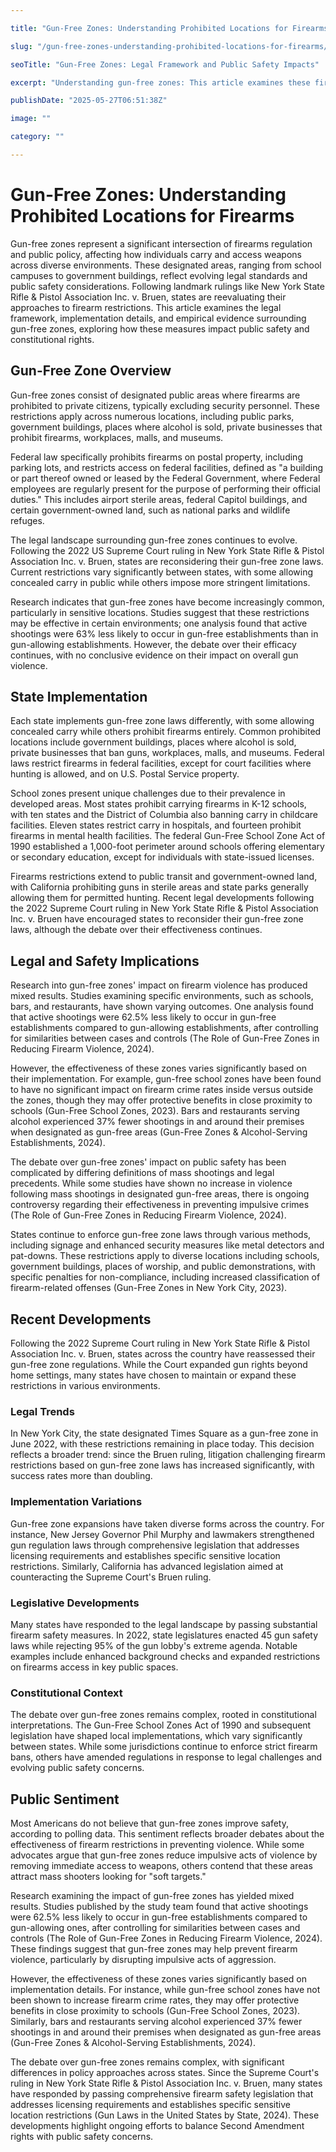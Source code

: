 ```yaml
---

title: "Gun-Free Zones: Understanding Prohibited Locations for Firearms"

slug: "/gun-free-zones-understanding-prohibited-locations-for-firearms/"

seoTitle: "Gun-Free Zones: Legal Framework and Public Safety Impacts"

excerpt: "Understanding gun-free zones: This article examines these firearm restrictions across public spaces, from schools to government buildings, analyzing their legal foundation and impact on public safety and constitutional rights."

publishDate: "2025-05-27T06:51:38Z"

image: ""

category: ""

---
```



# Gun-Free Zones: Understanding Prohibited Locations for Firearms

Gun-free zones represent a significant intersection of firearms regulation and public policy, affecting how individuals carry and access weapons across diverse environments. These designated areas, ranging from school campuses to government buildings, reflect evolving legal standards and public safety considerations. Following landmark rulings like New York State Rifle & Pistol Association Inc. v. Bruen, states are reevaluating their approaches to firearm restrictions. This article examines the legal framework, implementation details, and empirical evidence surrounding gun-free zones, exploring how these measures impact public safety and constitutional rights.


## Gun-Free Zone Overview

Gun-free zones consist of designated public areas where firearms are prohibited to private citizens, typically excluding security personnel. These restrictions apply across numerous locations, including public parks, government buildings, places where alcohol is sold, private businesses that prohibit firearms, workplaces, malls, and museums.

Federal law specifically prohibits firearms on postal property, including parking lots, and restricts access on federal facilities, defined as "a building or part thereof owned or leased by the Federal Government, where Federal employees are regularly present for the purpose of performing their official duties." This includes airport sterile areas, federal Capitol buildings, and certain government-owned land, such as national parks and wildlife refuges.

The legal landscape surrounding gun-free zones continues to evolve. Following the 2022 US Supreme Court ruling in New York State Rifle & Pistol Association Inc. v. Bruen, states are reconsidering their gun-free zone laws. Current restrictions vary significantly between states, with some allowing concealed carry in public while others impose more stringent limitations.

Research indicates that gun-free zones have become increasingly common, particularly in sensitive locations. Studies suggest that these restrictions may be effective in certain environments; one analysis found that active shootings were 63% less likely to occur in gun-free establishments than in gun-allowing establishments. However, the debate over their efficacy continues, with no conclusive evidence on their impact on overall gun violence.


## State Implementation

Each state implements gun-free zone laws differently, with some allowing concealed carry while others prohibit firearms entirely. Common prohibited locations include government buildings, places where alcohol is sold, private businesses that ban guns, workplaces, malls, and museums. Federal laws restrict firearms in federal facilities, except for court facilities where hunting is allowed, and on U.S. Postal Service property.

School zones present unique challenges due to their prevalence in developed areas. Most states prohibit carrying firearms in K-12 schools, with ten states and the District of Columbia also banning carry in childcare facilities. Eleven states restrict carry in hospitals, and fourteen prohibit firearms in mental health facilities. The federal Gun-Free School Zone Act of 1990 established a 1,000-foot perimeter around schools offering elementary or secondary education, except for individuals with state-issued licenses.

Firearms restrictions extend to public transit and government-owned land, with California prohibiting guns in sterile areas and state parks generally allowing them for permitted hunting. Recent legal developments following the 2022 Supreme Court ruling in New York State Rifle & Pistol Association Inc. v. Bruen have encouraged states to reconsider their gun-free zone laws, although the debate over their effectiveness continues.


## Legal and Safety Implications

Research into gun-free zones' impact on firearm violence has produced mixed results. Studies examining specific environments, such as schools, bars, and restaurants, have shown varying outcomes. One analysis found that active shootings were 62.5% less likely to occur in gun-free establishments compared to gun-allowing establishments, after controlling for similarities between cases and controls (The Role of Gun-Free Zones in Reducing Firearm Violence, 2024).

However, the effectiveness of these zones varies significantly based on their implementation. For example, gun-free school zones have been found to have no significant impact on firearm crime rates inside versus outside the zones, though they may offer protective benefits in close proximity to schools (Gun-Free School Zones, 2023). Bars and restaurants serving alcohol experienced 37% fewer shootings in and around their premises when designated as gun-free areas (Gun-Free Zones & Alcohol-Serving Establishments, 2024).

The debate over gun-free zones' impact on public safety has been complicated by differing definitions of mass shootings and legal precedents. While some studies have shown no increase in violence following mass shootings in designated gun-free areas, there is ongoing controversy regarding their effectiveness in preventing impulsive crimes (The Role of Gun-Free Zones in Reducing Firearm Violence, 2024).

States continue to enforce gun-free zone laws through various methods, including signage and enhanced security measures like metal detectors and pat-downs. These restrictions apply to diverse locations including schools, government buildings, places of worship, and public demonstrations, with specific penalties for non-compliance, including increased classification of firearm-related offenses (Gun-Free Zones in New York City, 2023).


## Recent Developments

Following the 2022 Supreme Court ruling in New York State Rifle & Pistol Association Inc. v. Bruen, states across the country have reassessed their gun-free zone regulations. While the Court expanded gun rights beyond home settings, many states have chosen to maintain or expand these restrictions in various environments.


### Legal Trends

In New York City, the state designated Times Square as a gun-free zone in June 2022, with these restrictions remaining in place today. This decision reflects a broader trend: since the Bruen ruling, litigation challenging firearm restrictions based on gun-free zone laws has increased significantly, with success rates more than doubling.


### Implementation Variations

Gun-free zone expansions have taken diverse forms across the country. For instance, New Jersey Governor Phil Murphy and lawmakers strengthened gun regulation laws through comprehensive legislation that addresses licensing requirements and establishes specific sensitive location restrictions. Similarly, California has advanced legislation aimed at counteracting the Supreme Court's Bruen ruling.


### Legislative Developments

Many states have responded to the legal landscape by passing substantial firearm safety measures. In 2022, state legislatures enacted 45 gun safety laws while rejecting 95% of the gun lobby's extreme agenda. Notable examples include enhanced background checks and expanded restrictions on firearms access in key public spaces.


### Constitutional Context

The debate over gun-free zones remains complex, rooted in constitutional interpretations. The Gun-Free School Zones Act of 1990 and subsequent legislation have shaped local implementations, which vary significantly between states. While some jurisdictions continue to enforce strict firearm bans, others have amended regulations in response to legal challenges and evolving public safety concerns.


## Public Sentiment

Most Americans do not believe that gun-free zones improve safety, according to polling data. This sentiment reflects broader debates about the effectiveness of firearm restrictions in preventing violence. While some advocates argue that gun-free zones reduce impulsive acts of violence by removing immediate access to weapons, others contend that these areas attract mass shooters looking for "soft targets."

Research examining the impact of gun-free zones has yielded mixed results. Studies published by the study team found that active shootings were 62.5% less likely to occur in gun-free establishments compared to gun-allowing ones, after controlling for similarities between cases and controls (The Role of Gun-Free Zones in Reducing Firearm Violence, 2024). These findings suggest that gun-free zones may help prevent firearm violence, particularly by disrupting impulsive acts of aggression.

However, the effectiveness of these zones varies significantly based on implementation details. For instance, while gun-free school zones have not been shown to increase firearm crime rates, they may offer protective benefits in close proximity to schools (Gun-Free School Zones, 2023). Similarly, bars and restaurants serving alcohol experienced 37% fewer shootings in and around their premises when designated as gun-free areas (Gun-Free Zones & Alcohol-Serving Establishments, 2024).

The debate over gun-free zones remains complex, with significant differences in policy approaches across states. Since the Supreme Court's ruling in New York State Rifle & Pistol Association Inc. v. Bruen, many states have responded by passing comprehensive firearm safety legislation that addresses licensing requirements and establishes specific sensitive location restrictions (Gun Laws in the United States by State, 2024). These developments highlight ongoing efforts to balance Second Amendment rights with public safety concerns.


